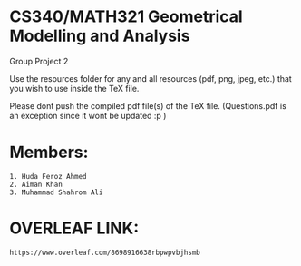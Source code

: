 # CS340/MATH321 Geometrical Modelling and Analysis
Group Project 2
	
Use the resources folder for any and all resources (pdf, png, jpeg, etc.) that you wish to use inside the TeX file.

Please dont push the compiled pdf file(s) of the TeX file. (Questions.pdf is an exception since it wont be updated :p ) 

# Members: 
	1. Huda Feroz Ahmed
	2. Aiman Khan
	3. Muhammad Shahrom Ali

# OVERLEAF LINK:
	https://www.overleaf.com/8698916638rbpwpvbjhsmb


